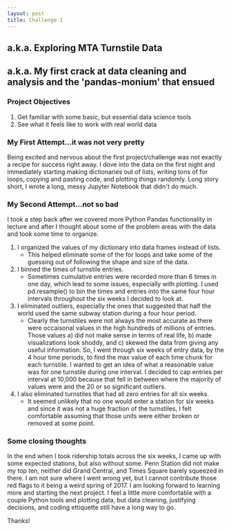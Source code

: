 ```yaml
---
layout: post
title: Challenge 1
---
```

## a.k.a. Exploring MTA Turnstile Data
## a.k.a. My first crack at data cleaning and analysis and the 'pandas-monium' that ensued

### Project Objectives
1. Get familiar with some basic, but essential data science tools
2. See what it feels like to work with real world data

### My First Attempt...it was not very pretty
Being excited and nervous about the first project/challenge was not exactly a recipe for success
right away. I dove into the data on the first night and immediately starting making dictionaries
out of lists, writing tons of for loops, copying and pasting code, and plotting things randomly.
Long story short, I wrote a long, messy Jupyter Notebook that didn't do much.

### My Second Attempt...not so bad
I took a step back after we covered more Python Pandas functionality in lecture and after I thought
about some of the problem areas with the data and took some time to organize.
1. I organized the values of my dictionary into data frames instead of lists.
    * This helped eliminate some of the for loops and take some of the guessing out of following the 
    shape and size of the data.
2. I binned the times of turnstile entries.
    * Sometimes cumulative entries were recorded more than 6 times in one day, which lead to some
    issues, especially with plotting. I used pd.resample() to bin the times and entries into the 
    same four hour intervals throughout the six weeks I decided to look at.
3. I eliminated outliers, especially the ones that suggested that half the world used the same 
subway station during a four hour period.
    * Clearly the turnstiles were not always the most accurate as there were occaisonal values
    in the high hundreds of millions of entries. Those values a) did not make sense in terms of
    real life, b) made visualizations look shoddy, and c) skewed the data from giving any useful
    information. So, I went through six weeks of entry data, by the 4 hour time periods, to find
    the max value of each time chunk for each turnstile. I wanted to get an idea of what a 
    reasonable value was for one turnstile during one interval. I decided to cap entries per 
    interval at 10,000 because that fell in between where the majority of values were and the 
    20 or so significant outliers.
4. I also eliminated turnstiles that had all zero entries for all six weeks.
    * It seemed unlikely that no one would enter a station for six weeks and since it was not a
    huge fraction of the turnstiles, I felt comfortable assuming that those units were either 
    broken or removed at some point.
    
### Some closing thoughts
In the end when I took ridership totals across the six weeks, I came up with some expected 
stations, but also without some. Penn Station did not make my top ten, neither did Grand
Central, and Times Square barely squeezed in there. I am not sure where I went wrong yet,
but I cannot contribute those red flags to it being a weird spring of 2017. I am looking 
forward to learning more and starting the next project. I feel a little more comfortable
with a couple Python tools and plotting data, but data cleaning, justifying decisions, and
coding ettiquette still have a long way to go.

Thanks!

